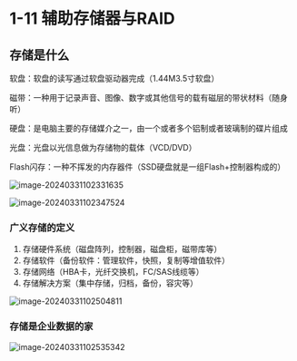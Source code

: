 # 1-11 辅助存储器与RAID

## 存储是什么

软盘：软盘的读写通过软盘驱动器完成（1.44M3.5寸软盘）

磁带：一种用于记录声音、图像、数字或其他信号的载有磁层的带状材料（随身听）

硬盘：是电脑主要的存储媒介之一，由一个或者多个铝制或者玻璃制的碟片组成

光盘：光盘以光信息做为存储物的载体（VCD/DVD）

Flash闪存：一种不挥发的内存器件（SSD硬盘就是一组Flash+控制器构成的）

![image-20240331102331635](https://img.yatjay.top/md/image-20240331102331635.png)

![image-20240331102347524](https://img.yatjay.top/md/image-20240331102347524.png)

### 广义存储的定义

1. 存储硬件系统（磁盘阵列，控制器，磁盘柜，磁带库等）
2. 存储软件（备份软件：管理软件，快照，复制等增值软件）
3. 存储网络（HBA卡，光纤交换机，FC/SAS线缆等）
4. 存储解决方案（集中存储，归档，备份，容灾等）

![image-20240331102504811](https://img.yatjay.top/md/image-20240331102504811.png)

### 存储是企业数据的家

![image-20240331102535342](https://img.yatjay.top/md/image-20240331102535342.png)

